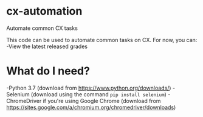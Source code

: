 # cx-automation
Automate common CX tasks

This code can be used to automate common tasks on CX. For now, you can:
  -View the latest released grades
  
# What do I need?
-Python 3.7 (download from https://www.python.org/downloads/)
-Selenium (download using the command `pip install selenium`)
-ChromeDriver if you're using Google Chrome (download from https://sites.google.com/a/chromium.org/chromedriver/downloads)
